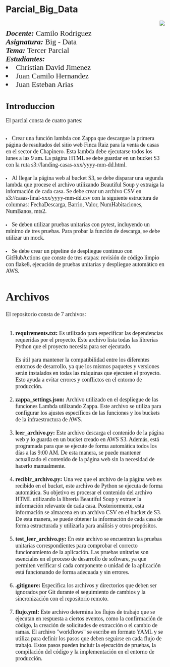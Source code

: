 # **Parcial_Big_Data**

<div> 
<img src="https://res-5.cloudinary.com/crunchbase-production/image/upload/c_lpad,h_256,w_256,f_auto,q_auto:eco/v1455514364/pim02bzqvgz0hibsra41.png" align="right"><FONT FACE="times new roman" SIZE=5>
<br>
<i><b>Docente:</b></i> Camilo Rodriguez
<br>
<i><b>Asignatura:</b></i> Big - Data 
<br>
<i><b>Tema:</b></i> Tercer Parcial
<br>
<i><b>Estudiantes: </b> </i> 
<li>Christian David Jimenez</li>
<li>Juan Camilo Hernandez</li>
<li>Juan Esteban Arias </li>
</FONT>
</div>

<FONT FACE='times new roman'>
<h1><b>Introduccion</b></h1>
<p align='justify'>
<FONT SIZE = 4>
El parcial consta de cuatro partes:<br><br>
<li>Crear una función lambda con Zappa que descargue la primera página de resultados del sitio web Finca Raiz para la venta de casas en el sector de Chapinero. Esta lambda debe ejecutarse todos los lunes a las 9 am. La página HTML se debe guardar en un bucket S3 con la ruta s3://landing-casas-xxx/yyyy-mm-dd.html.<br><br>
<li>Al llegar la página web al bucket S3, se debe disparar una segunda lambda que procese el archivo utilizando Beautiful Soup y extraiga la información de cada casa. Se debe crear un archivo CSV en s3://casas-final-xxx/yyyy-mm-dd.csv con la siguiente estructura de columnas: FechaDescarga, Barrio, Valor, NumHabitaciones, NumBanos, mts2. <br><br>
<li>Se deben utilizar pruebas unitarias con pytest, incluyendo un mínimo de tres pruebas. Para probar la función de descarga, se debe utilizar un mock.<br><br>
<li>Se debe crear un pipeline de despliegue continuo con GitHubActions que conste de tres etapas: revisión de código limpio con flake8, ejecución de pruebas unitarias y despliegue automático en AWS.
</p>

<h1><b>Archivos</b></h1>
<p align='justify'>
<FONT SIZE = 4>
El repositorio consta de 7 archivos:<br><br>
<ol>
<li><b>requirements.txt: </b>Es utilizado para especificar las dependencias requeridas por el proyecto. Este archivo lista todas las librerías Python que el proyecto necesita para ser ejecutado.<br><br>
Es útil para mantener la compatibilidad entre los diferentes entornos de desarrollo, ya que los mismos paquetes y versiones serán instalados en todas las máquinas que ejecuten el proyecto. Esto ayuda a evitar errores y conflictos en el entorno de producción. <br><br>
<li><b>zappa_settings.json: </b>Archivo utilizado en el despliegue de las funciones Lambda utilizando Zappa. Este archivo se utiliza para configurar los ajustes específicos de las funciones y los buckets de la infraestructura de AWS.<br><br>
<li><b>leer_archivo.py: </b>Este archivo descarga el contenido de la página web y lo guarda en un bucket creado en AWS S3. Además, está programada para que se ejecute de forma automática todos los días a las 9:00 AM. De esta manera, se puede mantener actualizado el contenido de la página web sin la necesidad de hacerlo manualmente.<br><br>
<li><b>recibir_archivo.py: </b>Una vez que el archivo de la página web es recibido en el bucket, este archivo de Python se ejecuta de forma automática. Su objetivo es procesar el contenido del archivo HTML utilizando la librería Beautiful Soup y extraer la información relevante de cada casa. Posteriormente, esta información se almacena en un archivo CSV en el bucket de S3. De esta manera, se puede obtener la información de cada casa de forma estructurada y utilizarla para análisis y otros propósitos.<br><br>
<li><b>test_leer_archivo.py: </b>En este archivo se encuentran las pruebas unitarias correspondientes para comprobar el correcto funcionamiento de la aplicación. Las pruebas unitarias son esenciales en el proceso de desarrollo de software, ya que permiten verificar si cada componente o unidad de la aplicación está funcionando de forma adecuada y sin errores. <br><br>
<li><b>.gitignore: </b>Especifica los archivos y directorios que deben ser ignorados por Git durante el seguimiento de cambios y la sincronización con el repositorio remoto.<br><br>
<li><b>flujo.yml: </b>Este archivo determina los flujos de trabajo que se ejecutan en respuesta a ciertos eventos, como la confirmación de código, la creación de solicitudes de extracción o el cambio de ramas. El archivo "workflows" se escribe en formato YAML y se utiliza para definir los pasos que deben seguirse en cada flujo de trabajo. Estos pasos pueden incluir la ejecución de pruebas, la compilación del código y la implementación en el entorno de producción.<br><br>
</ol>
</p>
